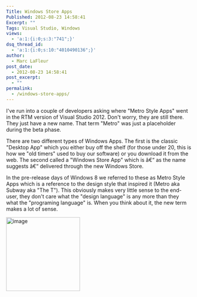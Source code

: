 ```yaml
---
Title: Windows Store Apps
Published: 2012-08-23 14:58:41
Excerpt: ""
Tags: Visual Studio, Windows
views:
  - 'a:1:{i:0;s:3:"741";}'
dsq_thread_id:
  - 'a:1:{i:0;s:10:"4010490136";}'
author:
  - Marc LaFleur
post_date:
  - 2012-08-23 14:58:41
post_excerpt:
  - ""
permalink:
  - /windows-store-apps/
---
```

I've run into a couple of developers asking where "Metro Style Apps" went in the RTM version of Visual Studio 2012. Don't worry, they are still there. They just have a new name. That term "Metro" was just a placeholder during the beta phase.

There are two different types of Windows Apps. The first is the classic "Desktop App" which you either buy off the shelf (for those under 20, this is how we "old timers" used to buy our software) or you download it from the web. The second called a "Windows Store App" which is â€“ as the name suggests â€“ delivered through the new Windows Store.

In the pre-release days of Windows 8 we referred to these as Metro Style Apps which is a reference to the design style that inspired it (Metro aka Subway aka "The T"). This obviously makes very little sense to the end-user, they don't care what the "design language" is any more than they what the "programing language" is. When you think about it, the new term makes a lot of sense.

<a href="http://massivescale.azurewebsites.net/wp-content/uploads/2012/08/image.png"><img style="border-width: 0px; padding-top: 0px; padding-right: 0px; padding-left: 0px; display: inline; background-image: none;" title="image" src="http://massivescale.azurewebsites.net/wp-content/uploads/2012/08/image_thumb.png" alt="image" width="200" border="0" /></a>